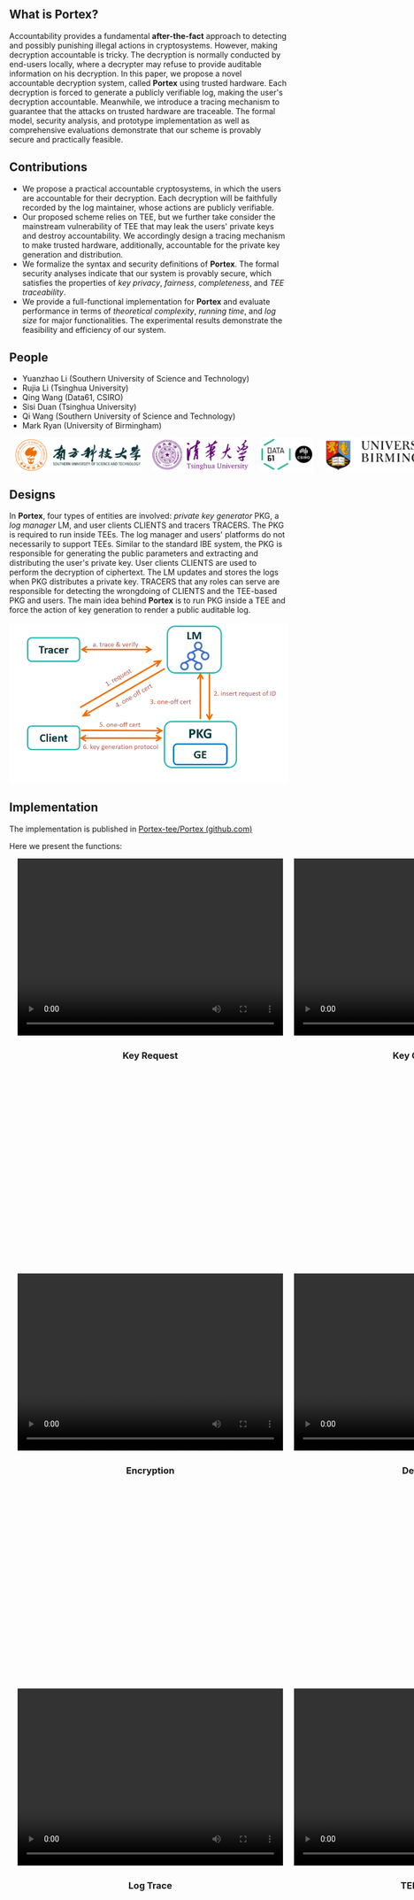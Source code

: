 <head>
    <script src="https://cdn.mathjax.org/mathjax/latest/MathJax.js?config=TeX-AMS-MML_HTMLorMML" type="text/javascript"></script>
    <script type="text/x-mathjax-config">
        MathJax.Hub.Config({
            tex2jax: {
            skipTags: ['script', 'noscript', 'style', 'textarea', 'pre'],
            inlineMath: [['$','$']]
            }
        });
    </script>
    <style type="text/css">
        p {
            height: 100%;
        }
        /*方法3:flex*/
        .container {
            width: 1000px;
            height: 1500px;
        }
        .row {
            display: flex;
            height: 50%;
        }
        .container2 {
            width: 900px;
            margin: 0 auto;
        }
        .card{
            /* 設定父親定位點 */
            position: relative;
            width: 270px;
            display: flex;
            margin: 10px;
        }
        .image {
            flex: 1;
            height: 60px;
            margin-right: 20px;
        }
        .video_box {
            flex: 1;
            margin-left: 10px;
            margin-bottom: 10px;
            text-align: center;
        }
        .video_box .video {
            width: 480px;
            height: 320px;
        }
    </style>
</head>

## What is **Portex**?

Accountability provides a fundamental **after-the-fact** approach to detecting and possibly punishing illegal actions in cryptosystems. However, making decryption accountable is tricky. The decryption is normally conducted by end-users locally, where a decrypter may refuse to provide auditable information on his decryption. In this paper, we propose a novel accountable decryption system, called **Portex** using trusted hardware. Each decryption is forced to generate a publicly verifiable log, making the user's decryption accountable. Meanwhile, we introduce a tracing mechanism to guarantee that the attacks on trusted hardware are traceable. The formal model, security analysis, and prototype implementation as well as comprehensive evaluations demonstrate that our scheme is provably secure and practically feasible.

## Contributions

- We propose a practical accountable cryptosystems, in which the users are accountable for their decryption. Each
  decryption will be faithfully recorded by the log maintainer, whose actions are publicly verifiable.
- Our proposed scheme relies on TEE, but we further take consider the mainstream vulnerability of TEE that may leak the
  users' private keys and destroy accountability. We accordingly design a tracing mechanism to make trusted hardware,
  additionally, accountable for the private key generation and distribution.
- We formalize the syntax and security definitions of **Portex**. The formal security analyses indicate that our system
  is provably secure, which satisfies the properties of *key privacy*, *fairness*, *completeness*, and *TEE
  traceability*.
- We provide a full-functional implementation for **Portex** and evaluate performance in terms of *theoretical
  complexity*, *running time*, and *log size* for major functionalities. The experimental results demonstrate the
  feasibility and efficiency of our system.

## People

- Yuanzhao Li (Southern University of Science and Technology)
- Rujia Li (Tsinghua University)
- Qing Wang (Data61, CSIRO)
- Sisi Duan (Tsinghua University)
- Qi Wang (Southern University of Science and Technology)
- Mark Ryan (University of Birmingham)

<div class="container2">
    <div class="card">
        <img class="image" src="assets/sustech.png" alt="Southern University of Science and Technology">
        <img class="image" src="assets/tsinghua.png" alt="Tsinghua University">
        <img class="image" src="assets/DATA61.png" alt="Data61, CSIRO">
        <img class="image" src="assets/uob.png" alt="University of Birmingham">
    </div>
</div>


## Designs

In **Portex**, four types of entities are involved: *private key generator* $\mathsf{PKG}$, a *log manager*
$\mathsf{LM}$, and user clients $\mathsf{CLIENTS}$ and tracers $\mathsf{TRACERS}$. The $\mathsf{PKG}$ is required to run
inside TEEs. The log manager and users' platforms do not necessarily to support TEEs. Similar to the standard IBE
system, the $\mathsf{PKG}$ is responsible for generating the public parameters and extracting and distributing the
user's private key. User clients $\mathsf{CLIENTS}$ are used to perform the decryption of ciphertext. The $\mathsf{LM}$
updates and stores the logs when $\mathsf{PKG}$ distributes a private key. $\mathsf{TRACERS}$ that any roles can serve
are responsible for detecting the wrongdoing of $\mathsf{CLIENTS}$ and the TEE-based $\mathsf{PKG}$ and users. The main
idea behind **Portex** is to run $\mathsf{PKG}$ inside a TEE and force the action of key generation to render a public
auditable log.

<img src="assets/system-design.PNG" alt="image-20220726180341133" style="zoom: 80%;" />

## Implementation

The implementation is published in [Portex-tee/Portex (github.com)](https://github.com/Portex-tee/Portex)

Here we present the functions:



<div class="container">
    <div class="row">
        <div class="video_box">
            <video class="video" controls="controls">
                <source src="media/keyreq.mkv" type="video/mp4" />
                Your browser does not support the video tag.
            </video>
            <h3> Key Request </h3>
        </div>
        <div class="video_box">
            <video class="video" controls="controls">
                <source src="media/keyreq.mkv" type="video/mp4" />
                Your browser does not support the video tag.
            </video>
            <h3> Key Generation </h3>
        </div>
    </div>
    <div class="row">
        <div class="video_box">
            <video class="video" controls="controls">
                <source src="media/encrypt.mkv" type="video/mp4" />
                Your browser does not support the video tag.
            </video>
            <h3> Encryption </h3>
        </div>
        <div class="video_box">
            <video class="video" controls="controls">
                <source src="media/decrypt.mkv" type="video/mp4" />
                Your browser does not support the video tag.
            </video>
            <h3> Decryption </h3>
        </div>
    </div>
    <div class="row">
        <div class="video_box">
            <video class="video" controls="controls">
                <source src="media/logtrace.mkv" type="video/mp4" />
                Your browser does not support the video tag.
            </video>
            <h3> Log Trace </h3>
        </div>
        <div class="video_box">
            <video class="video" controls="controls">
                <source src="media/teeinspect.mkv" type="video/mp4" />
                Your browser does not support the video tag.
            </video>
            <h3> TEE Inspect </h3>
        </div>
    </div>
</div>
